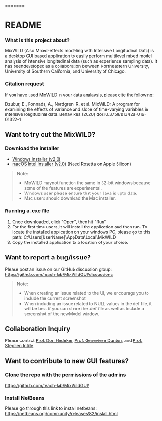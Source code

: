 =======
# README #

### What is this project about? ###
MixWILD (Also Mixed-effects modeling with Intensive Longitudinal Data) is a desktop GUI based application to easily perform multilevel mixed model analysis of intensive longitudinal data (such as experience sampling data). It has beendeveloped as a collaboration between Northeastern University, University of Southern California, and University of Chicago.

### Citation request
If you have used MixWILD in your data analaysis, please cite the following:

Dzubur, E., Ponnada, A., Nordgren, R. et al. MixWILD: A program for examining the effects of variance and slope of time-varying variables in intensive longitudinal data. Behav Res (2020) doi:10.3758/s13428-019-01322-1

## Want to try out the MixWILD? ##

### Download the installer ###

- [Windows installer (v2.0)](https://github.com/reach-lab/MixWildGUI/releases/download/v2.0-stable/MixWILD-2.0.exe)
- [macOS Intel installer (v2.0)](https://github.com/reach-lab/MixWildGUI/releases/download/v2.0-stable/MixWILD-2.0.dmg) (Need Rosetta on Apple Silicon)

> Note:
> - MixWILD maynot function the same in 32-bit windows because some of the features are experimental.
> - Windows user please ensure that your Java is upto date.
> - Mac users should download the Mac installer.


### Running a .exe file ###
1. Once downloaded, click "Open", then hit "Run"
2. For the first time users, it will install the application and then run. To locate the installed application on your windows PC, please go to this path: C:\Users\[UserName]\AppData\Local\MixWILD
3. Copy the installed application to a location of your choice.

## Want to report a bug/issue? ##
Please post an issue on our GitHub discussion group: https://github.com/reach-lab/MixWildGUI/discussions

> Note:
> - When creating an issue related to the UI, we encourage you to include the current screenshot
> - When including an issue related to NULL values in the def file, it will be best if you can share the .def file as well as include a screenshot of the newModel window.

## Collaboration Inquiry ##
Please contact [Prof. Don Hedeker](mailto:DHedeker@health.bsd.uchicago.edu), [Prof. Genevieve Dunton](mailto:dunton@usc.edu), and [Prof. Stephen Intille](S.Intille@northeastern.edu)

## Want to contribute to new GUI features? ##

### Clone the repo with the permissions of the admins ###

https://github.com/reach-lab/MixWildGUI/

### Install NetBeans ###

Please go through this link to install netbeans: https://netbeans.org/community/releases/82/install.html







